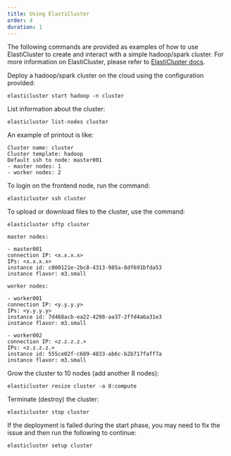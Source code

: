 ```yaml
---
title: Using ElastiCluster
order: 4
duration: 1
---
```


The following commands are provided as examples of how to use ElastiCluster to create and interact with a simple hadoop/spark cluster. For more information on ElastiCluster, please refer to [ElastiCluster docs](https://elasticluster.readthedocs.org/).

Deploy a hadoop/spark cluster on the cloud using the configuration provided:
```
elasticluster start hadoop -n cluster
```

List information about the cluster:
```
elasticluster list-nodes cluster
```

An example of printout is like:
```
Cluster name: cluster
Cluster template: hadoop
Default ssh to node: master001
- master nodes: 1
- worker nodes: 2
```

To login on the frontend node, run the command:
```
elasticluster ssh cluster
```

To upload or download files to the cluster, use the command:
```
elasticluster sftp cluster

master nodes:

- master001
connection IP: <x.x.x.x>
IPs: <x.x.x.x>
instance id: c000121e-2bc8-4313-985a-8df691bfda53
instance flavor: m3.small

worker nodes:

- worker001
connection IP: <y.y.y.y>
IPs: <y.y.y.y>
instance id: 7d468acb-ea22-4298-aa37-2ffd4a6a31e3
instance flavor: m3.small

- worker002
connection IP: <z.z.z.z.>
IPs: <z.z.z.z.>
instance id: 555ce02f-c689-4833-ab6c-b2b717faff7a
instance flavor: m3.small
```

Grow the cluster to 10 nodes (add another 8 nodes):
```
elasticluster resize cluster -a 8:compute
```

Terminate (destroy) the cluster:
```
elasticluster stop cluster
```

If the deployment is failed during the start phase, you may need to fix the issue and then run the following to continue:
```
elasticluster setup cluster
```
